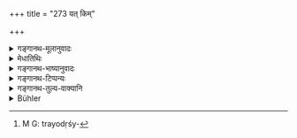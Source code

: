 +++
title = "273 यत् किम्"

+++

<details><summary>गङ्गानथ-मूलानुवादः</summary>

Whatever thing, mixed with honey, one might offer on the thirteenth day of the month, during the rains, under the asterism of Maghā,—that also would be imperishable.—(273)
</details>

<details><summary>मेधातिथिः</summary>

**यत् किंचिद्** अन्नं **मधुना** संयुक्तम् । त्रयोदश्यां **वर्षासु च मघासु** **चा**धिकम् इति । तदा च **तद् अक्षयम् एव** । ऋतुनक्षत्रतिथीनां च समुच्चयः । आपस्तम्बवचनात् तु वर्षासु त्रयोदश्यष्टमीदशमीष्व्[^४८९] अपि । मघासु चान्तरेणाविवक्षा । एवं ह स्माह "मघासु चाधिकम्" इति (आप्ध् २.१९.२०) ॥ ३.२६३ ॥


[^४८९]:
     M G: trayodṛśy-
</details>

<details><summary>गङ्गानथ-भाष्यानुवादः</summary>

‘*Whatever*’—*food*—‘*mixed with honey*;’—‘*on the thirteenth day, during the rains*, *and under the asterism of Maghā*,’—‘*that is imperishable*,’ The season, the asterism and the date are to be taken together as the desired qualification.

According to the declaration of Āpastamba, the same holds good regarding offerings made during the rains, on the thirteenth, eighth and tenth days of the month also. As regards the asterism of Maghā, however, there is no option; as he says—‘there is abundance under the asterism of Maghā,’ (Āpastamba, 2.8.19-20).—(273)
</details>

<details><summary>गङ्गानथ-टिप्पन्यः</summary>

“The day meant is *Bhādrapada*, *Badi*, 13”—Buhler.

This verse is quoted in *Smṛtitattva* (p. 117) without comment;—in
*Aparārka* (p. 555), which adds that the Accusative ending in
‘*trayodaśīm*’ has the force of the Locative;—in *Hemādri* (Śrāddha, p. 201);—in *Śrāddhakriyākaumudī* (p. 272), which explains the meaning as ‘whatever mixed with Honey is offered on the thirteenth of the month, under the asterism of *Maghā* becomes inexhaustible’;—in
*Puruṣārthacintāmaṇi* (p. 385);—in *Varṣakriyākaumudī* (p. 356);—and in
*Hemādri* (Kāla, p. 470 and Śrāddha, p. 87).
</details>

<details><summary>गङ्गानथ-तुल्य-वाक्यानि</summary>

*Mahābhārata* (13.88.15).—‘Water, roots, fruits, meat, and
grains—whatsoever is mixed with honey and offered during Pitṛpakṣa, is conducive to imperishability.’

*Yājñavalkya* (1.260).—‘During the rains, on the thirteenth day of the
month, and during the asterism of Maghā.’

*Pitṛgāthā* (Aparārka, p. 555).—‘May some one be born in our family who
may offer rice cooked in milk mixed with honey and butter, during the rains, on the thirteenth day of the month and during the asterism of Maghā.’

*Vaśiṣṭha* (Do.).—‘The ancestors rejoice at the birth of a son in the
hope that he would offer Śrāddha to them with honey, meat, vegetables, milk and rice cooked in milk.’

*Paiṭhīnasi* (Aparārka, p. 555).—‘A son or a grandson may offer to us
Śrāddha with a red goat during the rains, during the asterism of Maghā, on the thirteenth day of the month.’
</details>

<details><summary>Bühler</summary>

273	Whatever (food), mixed with honey, one gives on the thirteenth lunar day in the rainy season under the asterism of Maghah, that also procures endless (satisfaction).
</details>
